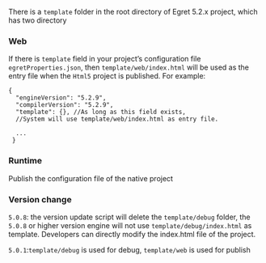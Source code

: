 There is a `template` folder in the root directory of Egret 5.2.x project, which has two directory

### Web
If there is `template` field in your project’s configuration file `egretProperties.json`, then `template/web/index.html` will be used as the entry file when the `Html5` project is published.
For example:

```
{
  "engineVersion": "5.2.9",
  "compilerVersion": "5.2.9",
  "template": {}, //As long as this field exists,
  //System will use template/web/index.html as entry file.

  ...
 }
```

### Runtime
Publish the configuration file of the native project



### Version change
`5.0.8`: the version update script will delete the `template/debug` folder, the `5.0.8` or higher version engine will not use `template/debug/index.html` as template. Developers can directly modify the index.html file of the project.

`5.0.1`:`template/debug` is used for debug, `template/web` is used for publish